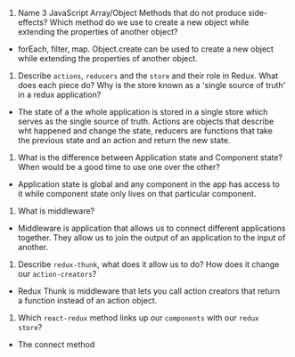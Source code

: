 1.  Name 3 JavaScript Array/Object Methods that do not produce side-effects? Which method do we use to create a new object while extending the properties of another object?
- forEach, filter, map. Object.create can be used to create a new object while extending the properties of another object.
1.  Describe `actions`, `reducers` and the `store` and their role in Redux. What does each piece do? Why is the store known as a 'single source of truth' in a redux application?
- The state of a the whole application is stored in a single store which serves as the single source of truth. Actions are objects that describe wht happened and change the state, reducers are functions that take the previous state and an action and return the new state.
1.  What is the difference between Application state and Component state? When would be a good time to use one over the other?
- Application state is global and any component in the app has access to it while component state only lives on that particular component.
1.  What is middleware?
- Middleware is application that allows us to connect different applications together. They allow us to join the output of an application to the input of another.
1.  Describe `redux-thunk`, what does it allow us to do? How does it change our `action-creators`?
- Redux Thunk is middleware that lets you call action creators that return a function instead of an action object.
1.  Which `react-redux` method links up our `components` with our `redux store`?
- The connect method